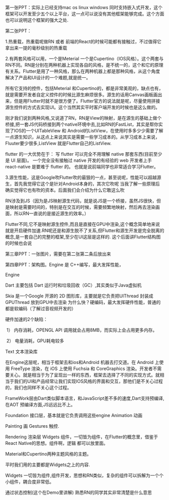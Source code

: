 第一张PPT：实际上已经支持mac os linux windows 同时支持嵌入式开发，这个框架可以开发至少五个以上平台，这一点可以说没有其他框架能够完成。这个方面也可以说明这个框架的强大之处.

第二张PPT：

1.热重载，热重载呢做RN 或者 前端的React的时候可能都有接触过，不过值得它拿出来一提的毫秒级别的热重载

2.有两套风格可以用，一个是Meterial  一个是Cupertino（IOS风格）。这个两套与RN不同。RN是分别在两种机器上实现各自的风格，是不统一的，这个和它的原理有关系。Flutter是用了一种风格，那么在两种机器上都是那种风格，从这个角度解决了产品和UI设计的一个难题,就是统一。

所有它支持的控件，包括Meterial 和Cupertino的，都是非常美观的，缺点也有，就是需要开发者自定义控件的时候比源生麻烦很多。源生的话用Canvas画板画出来，但是用Flutter时就不是很方便了。Flutter官方的说法就是呢，尽量使用拼接源生控件的方式去实现UI。这个当然其实平时客户端开发的时候也是这么做的。

刚才我们说到两种风格,又说道了RN，RN是View的映射，是在源生的基础上做个桥接,把一套JS代码桥接到两个native环境中去,比如RN的FastList，其实是帮你实现了IOS的一个UITableView 和 Android的ListView，在使用时多多少少需要了解一点源生知识，从这点上来说其实是需要一些学习成本的。从学习成本上来说，Fluuter要少很多,ListView 就是Flutter自己的ListView.

flutter 的一大优势在于： 写 flutter 可以完全不用理解 native 那套东西(目前至少是 UI 层面)。  一个完全没有接触过 native 开发的有经验的 web 开发者上手 react-native 是要难于 flutter 的。 也就是说前端同学也非常适合学习Flutter。



3.源生性能，这是Google吹Flutter吹的最狠的一点，甚至说呢，性能可以超越源生，首先我觉得它这个是针对Android本身的，其次它吹呢 当我了解一些原理后  确实觉得它也有吹的资本。后面我们会介绍为什么它敢这么吹

RN涉及到JS（因为是JS映射源生代码，就是说JS是一个桥接，虽然JS很快，但是映射是需要时间的，特别是在交互的时候，需要频繁地映射，然后再去渲染画面，所以RN一直说的是接近源生的效率。）

Flutter不同,它不是映射源生控件,而且是直接在GPU中渲染,这个概念简单地来说就是开启硬件加速.RN呢还是和源生脱不了关系,但Flutter和源生开发是完全脱离的概念,是一套自己的完整的框架,至少在UI这层是这样的. 这个后面讲Flutter结构图的时候也会说

第三章PPT：一张图片，需要在第二张第二条后放出来



第四章PPT：架构图。Engine 是 C++编写，最大发挥性能，

Engine

Dart 主要包括 Dart 运行时和垃圾回收（GC）,其实类似于Java虚拟机

Skia 是一个Google 开源的 2D 图形库，主要就是它负责把UIThread 封装成GPUThread 放到GPU中去渲染 为什么快？硬编码，最大发挥硬件性能，普通的都是软编码（了解过音视频开发的）

硬件加速的2个缺陷：

​       1） 内存消耗，OPENGL API 调用就会占用8MB，而实际上会占用更多内存。

​       2） 电量消耗，GPU耗电较多

Text 文本渲染库

在Engine这层呢，相当于框架去和ios和Android 机器去打交道。在 Android 上使用 FreeType 渲染，在 iOS 上使用 Fuchsia 和 CoreGraphics 渲染。开发者不需要关心。就是相当于为了呈现出一样的东西，框架去选择了不同的实现方式。就相当于我们的UI和产品经常让我们实现IOS风格的界面和交互，那他们是不关心过程的，我们也同样不关心这个过程。

FrameWork层由Dart类似脚本语言，和JavaScript差不多的速度,Dart支持预编译,在AOT 预编译方面,JS远远比不上。

Foundation 接口层，基本就是它负责调用这些engine Animation  动画

Painting 画 Gestures 触控.

Rendering 渲染层  Widgets 组件，一切皆为组件，在Flutter的概念里，借鉴于React Native的思想。组件啊，逻辑 都可以放里面。

Material和Cupertino两种主题风格的主题。



平时我们用的主要都是Widgets之上的内容.

Widgets 一切皆为组件,组件开发，思想和RN类似，复杂的组件可以拆解为一个个小组件，耦合度非常低。

通过状态控制(这个在Demo里讲解)  熟悉RN的同学其实非常清楚是什么意思



